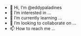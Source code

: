 - 👋 Hi, I’m @eddypaladines
- 👀 I’m interested in ...
- 🌱 I’m currently learning ...
- 💞️ I’m looking to collaborate on ...
- 📫 How to reach me ...

<!---
eddypaladines/eddypaladines is a ✨ special ✨ repository because its `README.md` (this file) appears on your GitHub profile.
You can click the Preview link to take a look at your changes.
--->
